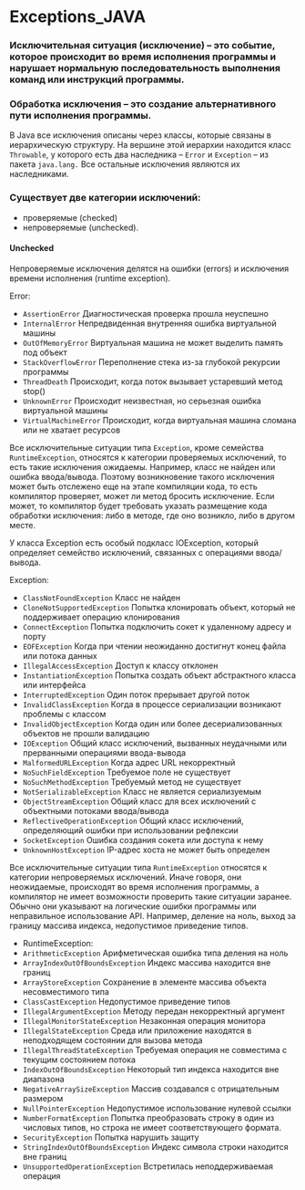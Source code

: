 # Exceptions_JAVA
### Исключительная ситуация (исключение)     – это событие, которое происходит во время исполнения программы и нарушает нормальную последовательность выполнения команд или инструкций программы.
### Обработка исключения – это создание альтернативного пути исполнения программы.
В Java все исключения описаны через классы, которые связаны в иерархическую структуру. На вершине этой иерархии находится класс `Throwable`, у которого есть два наследника – `Error` и `Exception` – из пакета `java.lang.` Все остальные исключения являются их наследниками.

### Существует две категории исключений:
- проверяемые (checked)
- непроверяемые (unchecked).

#### Unchecked
Непроверяемые исключения делятся на ошибки (errors) и исключения времени исполнения (runtime exception).

Error:
* `AssertionError`	Диагностическая проверка прошла неуспешно
* `InternalError`	Непредвиденная внутренняя ошибка виртуальной машины
* `OutOfMemoryError`	Виртуальная машина не может выделить память под объект
* `StackOverflowError`	Переполнение стека из-за глубокой рекурсии программы
* `ThreadDeath`	Происходит, когда поток вызывает устаревший метод stop()
* `UnknownError`	Происходит неизвестная, но серьезная ошибка виртуальной машины
* `VirtualMachineError`	Происходит, когда виртуальная машина сломана или не хватает ресурсов

Все исключительные ситуации типа `Exception`, кроме семейства `RuntimeException`, относятся к категории проверяемых исключений, то есть такие исключения ожидаемы. Например, класс не найден или ошибка ввода/вывода. Поэтому возникновение такого исключения может быть отслежено еще на этапе компиляции кода, то есть компилятор проверяет, может ли метод бросить исключение. Если может, то компилятор будет требовать указать размещение кода обработки исключения: либо в методе, где оно возникло, либо в другом месте.

У класса Exception есть особый подкласс IOException, который определяет семейство исключений, связанных с операциями ввода/вывода.

Exception:
* `ClassNotFoundException`	Класс не найден
* `CloneNotSupportedException`	Попытка клонировать объект, который не поддерживает операцию клонирования
* `ConnectException`	Попытка подключить сокет к удаленному адресу и порту
* `EOFException`	Когда при чтении неожиданно достигнут конец файла или потока данных
* `IllegalAccessException`	Доступ к классу отклонен
* `InstantiationException`	Попытка создать объект абстрактного класса или интерфейса
* `InterruptedException`	Один поток прерывает другой поток
* `InvalidClassException`	Когда в процессе сериализации возникают проблемы с классом
* `InvalidObjectException`	Когда один или более десериализованных объектов не прошли валидацию
* `IOException`	Общий класс исключений, вызванных неудачными или прерванными операциями ввода-вывода
* `MalformedURLException`	Когда адрес URL некорректный
* `NoSuchFieldException`	Требуемое поле не существует
* `NoSuchMethodException`	Требуемый метод не существует
* `NotSerializableException`	Класс не является сериализуемым
* `ObjectStreamException`	Общий класс для всех исключений с объектными потоками ввода/вывода
* `ReflectiveOperationException`	Общий класс исключений, определяющий ошибки при использовании рефлексии
* `SocketException`	Ошибка создания сокета или доступа к нему
* `UnknownHostException`	IP-адрес хоста не может быть определен

Все исключительные ситуации типа `RuntimeException` относятся к категории непроверяемых исключений. Иначе говоря, они неожидаемые, происходят во время исполнения программы, а компилятор не имеет возможности проверить такие ситуации заранее. Обычно они указывают на логические ошибки программы или неправильное использование API. Например, деление на ноль, выход за границу массива индекса, недопустимое приведение типов.

* RuntimeException:
* `ArithmeticException`	Арифметическая ошибка типа деления на ноль
* `ArrayIndexOutOfBoundsException`	Индекс массива находится вне границ
* `ArrayStoreException`	Сохранение в элементе массива объекта несовместимого типа
* `ClassCastException`	Недопустимое приведение типов
* `IllegalArgumentException`	Методу передан некорректный аргумент
* `IllegalMonitorStateException`	Незаконная операция монитора
* `IllegalStateException`	Среда или приложение находятся в неподходящем состоянии для вызова метода
* `IllegalThreadStateException`	Требуемая операция не совместима с текущим состоянием потока
* `IndexOutOfBoundsException`	Некоторый тип индекса находится вне диапазона
* `NegativeArraySizeException`	Массив создавался с отрицательным размером
* `NullPointerException`	Недопустимое использование нулевой ссылки
* `NumberFormatException`	Попытка преобразовать строку в один из числовых типов, но строка не имеет соответствующего формата.
* `SecurityException`	Попытка нарушить защиту
* `StringIndexOutOfBoundsException`	Индекс символа строки находится вне границ
* `UnsupportedOperationException`	Встретилась неподдерживаемая операция



